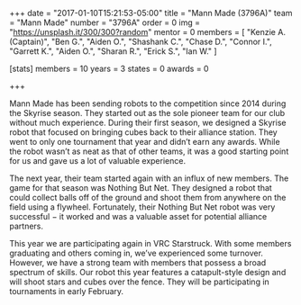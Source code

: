 +++
date = "2017-01-10T15:21:53-05:00"
title = "Mann Made (3796A)"
team = "Mann Made"
number  = "3796A"
order = 0
img = "https://unsplash.it/300/300?random"
mentor = 0
members = [
  "Kenzie A. (Captain)",
  "Ben G.",
  "Aiden O.",
  "Shashank C.",
  "Chase D.",
  "Connor I.",
  "Garrett K.",
  "Aiden O.",
  "Sharan R.",
  "Erick S.",
  "Ian W."
]

  [stats]
    members = 10
    years   = 3
    states  = 0
    awards  = 0




+++

Mann Made has been sending robots to the competition since 2014 during the Skyrise season. They started out as the sole pioneer team for our club without much experience. During their first season, we designed a Skyrise robot that focused on bringing cubes back to their alliance station. They went to only one tournament that year and didn’t earn any awards. While the robot wasn’t as neat as that of other teams, it was a good starting point for us and gave us a lot of valuable experience.

The next year, their team started again with an influx of new members. The game for that season was Nothing But Net. They designed a robot that could collect balls off of the ground and shoot them from anywhere on the field using a flywheel. Fortunately, their Nothing But Net robot was very successful − it worked and was a valuable asset for potential alliance partners.

This year we are participating again in VRC Starstruck. With some members graduating and others coming in, we’ve experienced some turnover. However, we have a strong team with members that possess a broad spectrum of skills. Our robot this year features a catapult-style design and will shoot stars and cubes over the fence. They will be participating in tournaments in early February.

